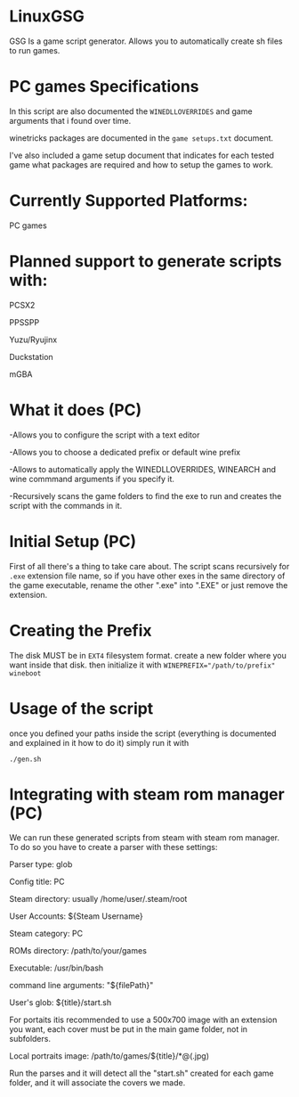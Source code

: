 # LinuxGSG
GSG Is a game script  generator. Allows you to automatically create sh files to run games.

# PC games Specifications
In this script are also documented the `WINEDLLOVERRIDES` and game arguments that i found over time.

winetricks packages are documented in the `game setups.txt` document.

I've also included a game setup document that indicates for each tested game what packages are required and how to setup the games to work.

# Currently Supported Platforms:

PC games

# Planned support to generate scripts with:

PCSX2

PPSSPP

Yuzu/Ryujinx

Duckstation

mGBA



# What it does (PC)

-Allows you to configure the script with a text editor

-Allows you to choose a dedicated prefix or default wine prefix

-Allows to automatically apply the WINEDLLOVERRIDES, WINEARCH and wine commmand arguments if you specify it.

-Recursively scans the game folders to find the exe to run and creates the script with the commands in it.

# Initial Setup (PC)

First of all there's a thing to take care about. The script scans recursively for `.exe` extension file name,
so if you have other exes in the same directory of the game executable, rename the other ".exe" into ".EXE" or
just remove the extension.

# Creating the Prefix
The disk MUST be in `EXT4` filesystem format. create a new folder where you want inside that disk.
then initialize it with `WINEPREFIX="/path/to/prefix" wineboot`

# Usage of the script

once you defined your paths inside the script (everything is documented and explained in it how to do it) simply run it with

`./gen.sh`


# Integrating with steam rom manager (PC)

We can run these generated scripts from steam with steam rom manager. To do so you have to create a parser with these settings:

Parser type: glob

Config title: PC

Steam directory: usually /home/user/.steam/root

User Accounts: ${Steam Username}

Steam category: PC

ROMs directory: /path/to/your/games

Executable: /usr/bin/bash

command line arguments: "${filePath}"

User's glob: ${title}/start.sh

For portaits itis recommended to use a 500x700 image with an extension you want, each cover must be put in the main game folder, not in subfolders.

Local portraits image: /path/to/games/${title}/*@(.jpg)


Run the parses and it will detect all the "start.sh" created for each game folder, and it will associate the covers we made.

